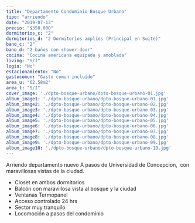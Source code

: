 ```yaml
---
title: "Departamento Condominio Bosque Urbano"
tipo: "arriendo"
date: "2019-07-13"
precio: "$350.000"
dormitorios_c: "2"
dormitorios_d: "2 Dormitorios amplios (Principal en Suite)"
bano_c: "2"
bano_d: "2 baños con shower door"
cocina: "Cocina americana equipada y amoblada"
living: "S/I"
logia: "No"
estacionamiento: "No"
gastocomun: "Gasto comun incluído"
area_u: "62,58m2"
area_t: "S/I"
cover_image: './dpto-bosque-urbano/dpto-bosque-urbano-01.jpg'
album_image1: './dpto-bosque-urbano/dpto-bosque-urbano-01.jpg'
album_image2: './dpto-bosque-urbano/dpto-bosque-urbano-02.jpg'
album_image3: './dpto-bosque-urbano/dpto-bosque-urbano-03.jpg'
album_image4: './dpto-bosque-urbano/dpto-bosque-urbano-04.jpg'
album_image5: './dpto-bosque-urbano/dpto-bosque-urbano-05.jpg'
album_image6: './dpto-bosque-urbano/dpto-bosque-urbano-06.jpg'
album_image7: './dpto-bosque-urbano/dpto-bosque-urbano-07.jpg'
album_image8: './dpto-bosque-urbano/dpto-bosque-urbano-08.jpg'
album_image9: './dpto-bosque-urbano/dpto-bosque-urbano-09.jpg'
album_image10: './dpto-bosque-urbano/dpto-bosque-urbano-10.jpg'
---
```


Arriendo departamento nuevo
A pasos de Universidad de Concepcion, 
con maravillosas vistas de la ciudad.

* Closet en ambos dormitorios
* Balcón con maravillosa vista al bosque y la ciudad
* Ventanas Termopanel
* Acceso controlado 24 hrs
* Sector muy tranquilo
* Locomoción a pasos del condominio

